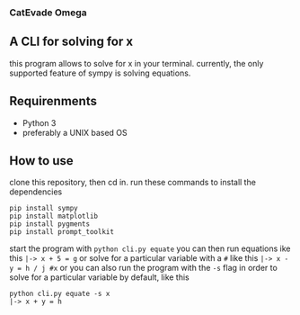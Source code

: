 ### CatEvade Omega
## A CLI for solving for x

this program allows to solve for x in your terminal.
currently, the only supported feature of sympy is solving equations.

## Requirenments

* Python 3
* preferably a UNIX based OS

## How to use

clone this repository, then cd in.
run these commands to install the dependencies
```
pip install sympy
pip install matplotlib
pip install pygments
pip install prompt_toolkit 
```
start the program with `python cli.py equate`
you can then run equations ike this
`|-> x + 5 = g`
or solve for a particular variable with a `#` like this
`|-> x - y = h / j #x`
or you can also run the program with the `-s` flag in order to solve for a particular variable by default, like this
```
python cli.py equate -s x
|-> x + y = h
```
